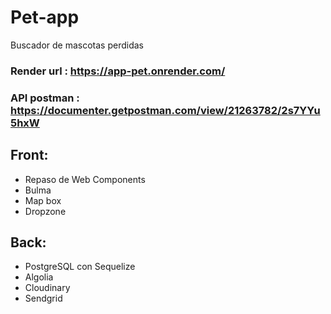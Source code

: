 # Pet-app
Buscador de mascotas perdidas

### Render url : https://app-pet.onrender.com/
### API __postman__ : https://documenter.getpostman.com/view/21263782/2s7YYu5hxW 

## Front: 
- Repaso de Web Components
- Bulma
- Map box
- Dropzone
## Back:
- PostgreSQL con Sequelize
- Algolia 
- Cloudinary
- Sendgrid
